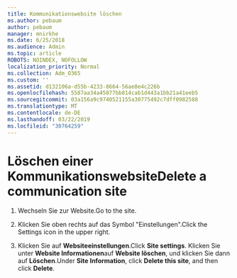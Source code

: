 ```yaml
---
title: Kommunikationswebsite löschen
ms.author: pebaum
author: pebaum
manager: mnirkhe
ms.date: 6/25/2018
ms.audience: Admin
ms.topic: article
ROBOTS: NOINDEX, NOFOLLOW
localization_priority: Normal
ms.collection: Adm_O365
ms.custom: ''
ms.assetid: d132106a-d55b-4233-8664-56ae8e4c226b
ms.openlocfilehash: 5587aa34a45877bb814cab1d443a1bb21a41eeb5
ms.sourcegitcommit: 03a156a9c9740521155a30775492c7dff0982588
ms.translationtype: MT
ms.contentlocale: de-DE
ms.lasthandoff: 03/22/2019
ms.locfileid: "30764259"
---
```

# <a name="delete-a-communication-site"></a><span data-ttu-id="8a2bd-102">Löschen einer Kommunikationswebsite</span><span class="sxs-lookup"><span data-stu-id="8a2bd-102">Delete a communication site</span></span>

1. <span data-ttu-id="8a2bd-103">Wechseln Sie zur Website.</span><span class="sxs-lookup"><span data-stu-id="8a2bd-103">Go to the site.</span></span>
    
2. <span data-ttu-id="8a2bd-104">Klicken Sie oben rechts auf das Symbol "Einstellungen".</span><span class="sxs-lookup"><span data-stu-id="8a2bd-104">Click the Settings icon in the upper right.</span></span>
    
3. <span data-ttu-id="8a2bd-105">Klicken Sie auf **Websiteeinstellungen**.</span><span class="sxs-lookup"><span data-stu-id="8a2bd-105">Click **Site settings**.</span></span> <span data-ttu-id="8a2bd-106">Klicken Sie unter **Website Informationen**auf **Website löschen**, und klicken Sie dann auf **Löschen**.</span><span class="sxs-lookup"><span data-stu-id="8a2bd-106">Under **Site Information**, click **Delete this site**, and then click **Delete**.</span></span>
    

